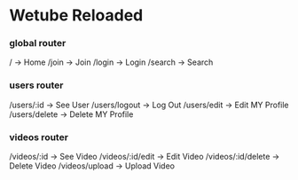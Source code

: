 # Wetube Reloaded

### global router

/ -> Home
/join -> Join
/login -> Login
/search -> Search

### users router

/users/:id -> See User
/users/logout -> Log Out
/users/edit -> Edit MY Profile
/users/delete -> Delete MY Profile

### videos router

/videos/:id -> See Video
/videos/:id/edit -> Edit Video
/videos/:id/delete -> Delete Video
/videos/upload -> Upload Video
